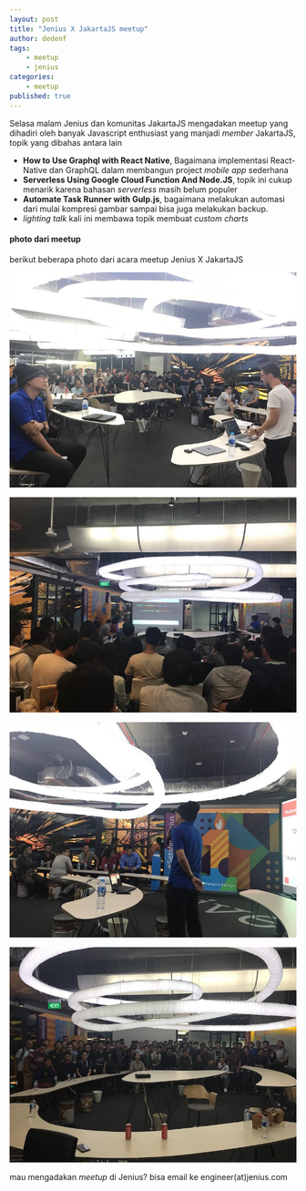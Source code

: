 ```yaml
---
layout: post
title: "Jenius X JakartaJS meetup"
author: dedenf
tags:
    - meetup
    - jenius
categories:
    - meetup
published: true
---
```


Selasa malam Jenius dan komunitas JakartaJS mengadakan meetup yang dihadiri oleh banyak Javascript enthusiast yang manjadi _member_ JakartaJS, topik yang dibahas antara lain

* **How to Use Graphql with React Native**, Bagaimana implementasi React-Native dan GraphQL dalam membangun project *mobile app* sederhana
* **Serverless Using Google Cloud Function And Node.JS**, topik ini cukup menarik karena bahasan *serverless* masih belum populer
* **Automate Task Runner with Gulp.js**, bagaimana melakukan automasi dari mulai kompresi gambar sampai bisa juga melakukan backup.
* *lighting talk* kali ini membawa topik membuat *custom charts*

#### photo dari meetup
berikut beberapa photo dari acara meetup Jenius X JakartaJS

<!-- more -->

![jakarta js](/images/posts/0jakartajs/01.jpg)

![jakarta js](/images/posts/0jakartajs/02.jpg)

![jakarta js](/images/posts/0jakartajs/03.jpg)

![jakarta js](/images/posts/0jakartajs/04.jpg)

mau mengadakan *meetup* di Jenius? bisa email ke engineer(at)jenius.com